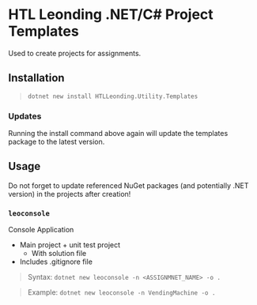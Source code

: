 # HTL Leonding .NET/C# Project Templates

Used to create projects for assignments.

## Installation

>  `dotnet new install HTLLeonding.Utility.Templates`

### Updates

Running the install command above again will update the templates package to the latest version.

## Usage

Do not forget to update referenced NuGet packages (and potentially .NET version) in the projects after creation!

### `leoconsole`

Console Application

- Main project + unit test project
    - With solution file
- Includes .gitignore file

> Syntax: `dotnet new leoconsole -n <ASSIGNMNET_NAME> -o .`

> Example: `dotnet new leoconsole -n VendingMachine -o .`